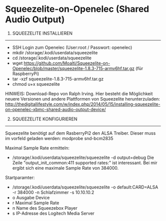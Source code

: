 # Squeezelite-on-Openelec (Shared Audio Output)

1. SQUEEZELITE INSTALLIEREN
---------------------------

- SSH Login zum Openelec (User:root / Passwort: openelec)
- mkdir /storage/.kodi/userdata/squeezelite
- cd /storage/.kodi/userdata/squeezelite
- wget https://github.com/Moalti/Squeezelite-on-Openelec/blob/master/squeezelite-1.8.3-715-armv6hf.tar.gz (für RaspberryPi)
- tar -xzf squeezelite-1.8.3-715-armv6hf.tar.gz
- chmod u+x squeezelite

HINWEIS: 
Download-Repo von Ralph Irving. Hier besteht die Möglichkeit neuere Versionen und andere Plattformen von Squeezelite herunterzuladen:
http://thedigitallifestyle.com/w/index.php/2014/05/15/installing-squeezelite-on-openelec-xbmc-shared-audio-output-device/

2. SQUEEZELITE KONFIGURIEREN
----------------------------

Squeezelite benötigt auf dem RasberryPi2 den ALSA Treiber. Dieser muss im vorfeld geladen werden:
modprobe snd-bcm2835

Maximal Sample Rate ermitteln:
- /storage/.kodi/userdata/squeezelite/squeezelite -d output=debug
Die Zeile "output_init_common:411 supported rates:" ist interessant. Bei mir ergibt sich eine maximale Sample Rate von 384000. 

Startparamter:
- /storage/.kodi/userdata/squeezelite/squeezelite -o default:CARD=ALSA -r 384000 -n Schlafzimmer -s 10.10.10.2
 - o Ausgabe Device
 - r Maximal Sample Rate
 - n Name des Squeezebox Player
 - s IP-Adresse des Logitech Media Server




